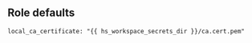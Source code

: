 
```{include} ../../../roles/stage1_certs/README.md
```

## Role defaults


```
local_ca_certificate: "{{ hs_workspace_secrets_dir }}/ca.cert.pem"

